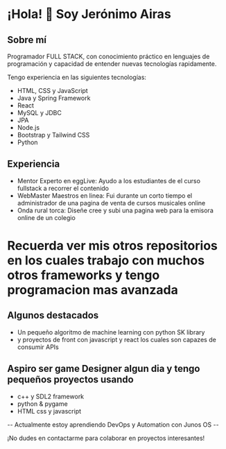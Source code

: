 # ¡Hola! 👋 Soy Jerónimo Airas

## Sobre mí
Programador FULL STACK, con conocimiento práctico en lenguajes de programación y capacidad de entender nuevas tecnologías rapidamente.

Tengo experiencia en las siguientes tecnologías:

- HTML, CSS y JavaScript
- Java y Spring Framework
- React
- MySQL y JDBC
- JPA
- Node.js
- Bootstrap y Tailwind CSS
- Python

## Experiencia
- Mentor Experto en eggLive: Ayudo a los estudiantes de el curso fullstack a recorrer el contenido
- WebMaster Maestros en linea: Fui durante un corto tiempo el administrador de una pagina de venta de cursos musicales online
- Onda rural torca: Diseñe cree y subi una pagina web para la emisora online de un colegio

# Recuerda ver mis otros repositorios en los cuales trabajo con muchos otros frameworks y tengo programacion mas avanzada 

## Algunos destacados
- Un pequeño algoritmo de machine learning con python SK library
- y proyectos de front con javascript y react los cuales son capazes de consumir APIs

## Aspiro ser game Designer algun dia y tengo pequeños proyectos usando
- c++ y SDL2 framework
- python & pygame
- HTML css y javascript

-- Actualmente estoy aprendiendo DevOps y Automation con Junos OS --

¡No dudes en contactarme para colaborar en proyectos interesantes!
